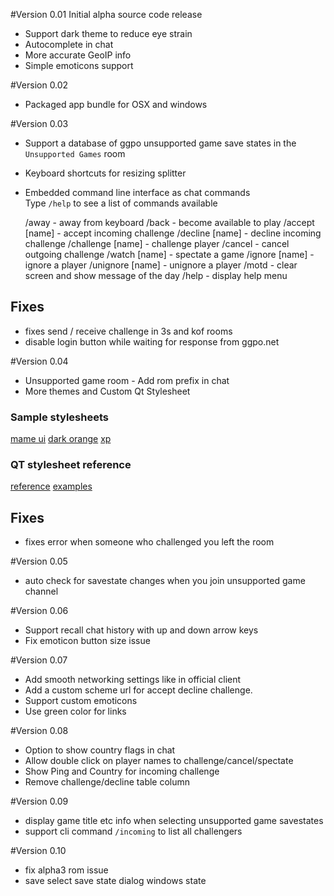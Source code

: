 #Version 0.01
Initial alpha source code release
- Support dark theme to reduce eye strain
- Autocomplete in chat
- More accurate GeoIP info
- Simple emoticons support

#Version 0.02
- Packaged app bundle for OSX and windows

#Version 0.03
- Support a database of ggpo unsupported game save states in the `Unsupported Games` room
- Keyboard shortcuts for resizing splitter
- Embedded command line interface as chat commands<br/>
Type `/help` to see a list of commands available

    /away - away from keyboard
    /back - become available to play
    /accept [name] - accept incoming challenge
    /decline [name] - decline incoming challenge
    /challenge [name] - challenge player
    /cancel - cancel outgoing challenge
    /watch [name] - spectate a game
    /ignore [name] - ignore a player
    /unignore [name] - unignore a player
    /motd - clear screen and show message of the day
    /help - display help menu

## Fixes
- fixes send / receive challenge in 3s and kof rooms
- disable login button while waiting for response from ggpo.net


#Version 0.04
- Unsupported game room - Add rom prefix in chat
- More themes and Custom Qt Stylesheet

### Sample stylesheets
[mame ui](http://qmc2.arcadehits.net/wordpress/style-sheets/)
[dark orange](http://tech-artists.org/forum/showthread.php?2359-Release-Qt-dark-orange-stylesheet)
[xp](http://newsgroup.xnview.com/viewtopic.php?t=16181)

### QT stylesheet reference
[reference](http://qt-project.org/doc/qt-4.8/stylesheet-reference.html)
[examples](http://qt-project.org/doc/qt-4.8/stylesheet-examples.html)


## Fixes
- fixes error when someone who challenged you left the room


#Version 0.05
- auto check for savestate changes when you join unsupported game channel

#Version 0.06
- Support recall chat history with up and down arrow keys
- Fix emoticon button size issue

#Version 0.07
- Add smooth networking settings like in official client
- Add a custom scheme url for accept decline challenge.
- Support custom emoticons
- Use green color for links

#Version 0.08
- Option to show country flags in chat
- Allow double click on player names to challenge/cancel/spectate
- Show Ping and Country for incoming challenge
- Remove challenge/decline table column

#Version 0.09
- display game title etc info when selecting unsupported game savestates
- support cli command `/incoming` to list all challengers

#Version 0.10
- fix alpha3 rom issue
- save select save state dialog windows state
